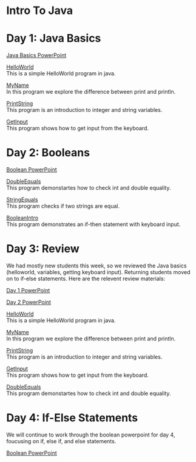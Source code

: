 # Intro To Java

# Day 1: Java Basics
  <a href="https://docs.google.com/presentation/d/1j6KTnli6qoUEMLKL93y19cYdjBYJj5Ab2reQhvs1Qq0/edit#slide=id.p1"> Java Basics PowerPoint</a>
  
  <a href="https://repl.it/@heagle/HelloWorld">HelloWorld</a><br>
  This is a simple HelloWorld program in java.
  
  <a href="https://repl.it/@heagle/MyName">MyName</a><br>
  In this program we explore the difference between print and println.
  
  <a href="https://repl.it/@heagle/PrintString">PrintString</a><br>
  This program is an introduction to integer and string variables.
  
  <a href="https://repl.it/@heagle/GetInput">GetInput</a><br>
  This program shows how to get input from the keyboard.
  
 # Day 2: Booleans
 <a href="https://docs.google.com/presentation/d/1aYSTmvaFEBG5d1dWtHe88NFkTUzHxQA0E5YmJdTIxzQ/edit?usp=sharing">Boolean PowerPoint</a>
 
 <a href="https://repl.it/@heagle/StringEquals">DoubleEquals</a><br>
  This program demonstartes how to check int and double equality.
  
 <a href="https://repl.it/@heagle/StringEquals">StringEquals</a><br>
  This program checks if two strings are equal.
  
  <a href="https://repl.it/@heagle/BooleanIntro">BooleanIntro</a><br>
  This program demonstrates an if-then statement with keyboard input.
 
  # Day 3: Review
  
  We had mostly new students this week, so we reviewed the Java basics (helloworld, variables, getting keyboard input). Returning students moved on to if-else statements. Here are the relevent review materials:
  
 <a href="https://docs.google.com/presentation/d/1j6KTnli6qoUEMLKL93y19cYdjBYJj5Ab2reQhvs1Qq0/edit#slide=id.p1"> Day 1 PowerPoint</a>
  
 <a href="https://docs.google.com/presentation/d/1aYSTmvaFEBG5d1dWtHe88NFkTUzHxQA0E5YmJdTIxzQ/edit?usp=sharing"> Day 2 PowerPoint</a>
 
 <a href="https://repl.it/@heagle/HelloWorld">HelloWorld</a><br>
  This is a simple HelloWorld program in java.
  
  <a href="https://repl.it/@heagle/MyName">MyName</a><br>
  In this program we explore the difference between print and println.
  
  <a href="https://repl.it/@heagle/PrintString">PrintString</a><br>
  This program is an introduction to integer and string variables.
  
  <a href="https://repl.it/@heagle/GetInput">GetInput</a><br>
  This program shows how to get input from the keyboard.
  
  <a href="https://repl.it/@heagle/StringEquals">DoubleEquals</a><br>
  This program demonstartes how to check int and double equality.
  
  # Day 4: If-Else Statements
  
  We will continue to work through the boolean powerpoint for day 4, foucusing on if, else if, and else statements.
  
  <a href="https://docs.google.com/presentation/d/1aYSTmvaFEBG5d1dWtHe88NFkTUzHxQA0E5YmJdTIxzQ/edit?usp=sharing"> Boolean PowerPoint</a>
 
  
 
